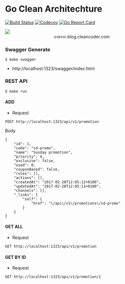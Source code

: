 # Go Clean Architechture

[![Build Status](https://github.com/prongbang/goclean/workflows/Go/badge.svg)](https://github.com/prongbang/goclean/actions)
[![Codecov](https://img.shields.io/codecov/c/github/prongbang/goclean.svg)](https://codecov.io/gh/prongbang/goclean) 
[![Go Report Card](https://goreportcard.com/badge/github.com/prongbang/goclean)](https://goreportcard.com/report/github.com/prongbang/goclean)

<img src="http://blog.cleancoder.com/uncle-bob/images/2012-08-13-the-clean-architecture/CleanArchitecture.jpg">
<center>ภาพจาก blog.cleancoder.com</center>

### Swagger Generate

```
$ make swaggen
```

- http://localhost:1323/swagger/index.html


### REST API

```
$ make run
```

#### ADD

- Request

```
POST http://localhost:1323/api/v1/promotion
```

Body

```
{
    "id": 1,
    "code": "sd-promo",
    "name": "Sunday promotion",
    "priority": 4,
    "exclusive": false,
    "used": 0,
    "couponBased": false,
    "rules": [],
    "actions": [],
    "createdAt": "2017-02-28T12:05:12+0100",
    "updatedAt": "2017-02-28T12:05:13+0100",
    "channels": [],
    "_links": {
        "self": {
            "href": "\/api\/v1\/promotions\/sd-promo"
        }
    }
}
```

#### GET ALL

- Request

```
GET http://localhost:1323/api/v1/promotion

```

#### GET BY ID

- Request

```
GET http://localhost:1323/api/v1/promotion/1

```
